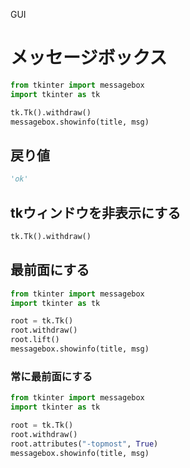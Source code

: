 GUI
# メッセージボックス
```python
from tkinter import messagebox
import tkinter as tk

tk.Tk().withdraw()
messagebox.showinfo(title, msg)
```

## 戻り値
```python
'ok'
```

## tkウィンドウを非表示にする
```python
tk.Tk().withdraw()
```

## 最前面にする
```python
from tkinter import messagebox
import tkinter as tk

root = tk.Tk()
root.withdraw()
root.lift()
messagebox.showinfo(title, msg)
```

### 常に最前面にする
```python
from tkinter import messagebox
import tkinter as tk

root = tk.Tk()
root.withdraw()
root.attributes("-topmost", True)
messagebox.showinfo(title, msg)
```
